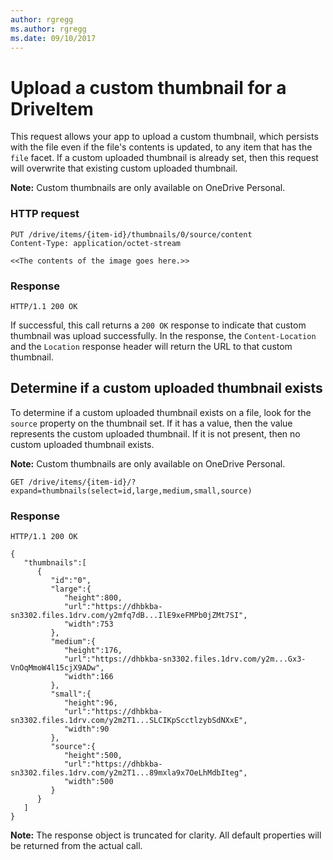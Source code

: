 ```yaml
---
author: rgregg
ms.author: rgregg
ms.date: 09/10/2017
---
```

# Upload a custom thumbnail for a DriveItem



This request allows your app to upload a custom thumbnail, which persists with the file
even if the file's contents is updated, to any item that has the `file` facet.   If a
custom uploaded thumbnail is already set, then this request will overwrite that existing
custom uploaded thumbnail.

**Note:** Custom thumbnails are only available on OneDrive Personal.

### HTTP request

<!-- { "blockType": "request", "name": "add-custom-thumbnail", "scopes": "files.readwrite service.onedrive" } -->
```
PUT /drive/items/{item-id}/thumbnails/0/source/content
Content-Type: application/octet-stream

<<The contents of the image goes here.>>
```

### Response

<!-- { "blockType": "response", "isEmpty": true } -->
```http
HTTP/1.1 200 OK
```

If successful, this call returns a `200 OK` response to indicate that custom thumbnail was
upload successfully. In the response, the `Content-Location` and the `Location` response
header will return the URL to that custom thumbnail.


## Determine if a custom uploaded thumbnail exists

To determine if a custom uploaded thumbnail exists on a file, look for the `source` property
on the thumbnail set. If it has a value, then the value represents the custom uploaded
thumbnail. If it is not present, then no custom uploaded thumbnail exists.

**Note:** Custom thumbnails are only available on OneDrive Personal.

<!-- { "blockType": "request", "name": "get-custom-thumbnail", "scopes": "files.read service.onedrive" } -->
```
GET /drive/items/{item-id}/?expand=thumbnails(select=id,large,medium,small,source)
```

### Response

<!-- { "blockType": "response", "@odata.type": "oneDrive.item", "truncated": true } -->
```http
HTTP/1.1 200 OK

{
   "thumbnails":[
      {
         "id":"0",
         "large":{
            "height":800,
            "url":"https://dhbkba-sn3302.files.1drv.com/y2mfq7dB...IlE9xeFMPb0jZMt7SI",
            "width":753
         },
         "medium":{
            "height":176,
            "url":"https://dhbkba-sn3302.files.1drv.com/y2m...Gx3-VnOqMmoW4l15cjX9ADw",
            "width":166
         },
         "small":{
            "height":96,
            "url":"https://dhbkba-sn3302.files.1drv.com/y2m2T1...SLCIKpScctlzybSdNXxE",
            "width":90
         },
         "source":{
            "height":500,
            "url":"https://dhbkba-sn3302.files.1drv.com/y2m2T1...89mxla9x7OeLhMdbIteg",
            "width":500
         }
      }
   ]
}
```

**Note:** The response object is truncated for clarity. All default properties
will be returned from the actual call.